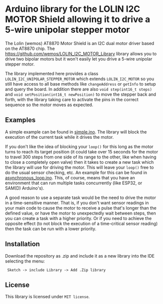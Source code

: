 # Arduino library for the LOLIN I2C MOTOR Shield allowing it to drive a 5-wire unipolar stepper motor
The Lolin (wemos) AT8870 Motor Shield is an I2C dual motor driver based on the AT8870 chip. The <https://github.com/wemos/LOLIN_I2C_MOTOR_Library> library
allows you to drive two bipolar motors but it won't easily let you drive a 5-wire unipolar stepper motor.

The library implemented here provides a class `LOLIN_I2C_UNIPOLAR_STEPPER_MOTOR` which extends `LOLIN_I2C_MOTOR` so you still have access to all base methods
like `changeAddress` or `getInfo` to setup and query the board. In addition there are also `void step(int16_t steps)` and `void setPosition(int16_t newPosition)`
to move the stepper back and forth, with the library taking care to activate the pins in the correct sequence so the motor moves as expected.

## Examples

A simple example can be found in [simple.ino](./examples/simple/simple.ino). The library will block the execution of the current task while it drives the motor.

If you don't like the idea of blocking your `loop()` for this long as the motor turns to reach its target position (it could take over 15 seconds
for the motor to travel 300 steps from one side of its range to the other, like when having to close a completely open valve) then it takes to
create a new task which the library will use for driving the motor. This will leave your `loop()` free to do the usual sensor checking, etc. An example for this
can be found in [asynchronous_loop.ino](./examples/asynchronous_loop/asynchronous_loop.ino). This, of course, means that you have an environment that can run
multiple tasks concurrently (like ESP32, or SAM(D) Arduino's).

A good reason to use a separate task would be the need to drive the motor in a time-sensitive manner. That is, if you don't want sensor readings in your main code
to cause the motor to receive a pulse that's longer than the defined value, or have the motor to unexpectedly wait between steps, then you can create a task with
a higher priority. Or if you need to achieve the opposite effect (to not block the execution of a time-critical sensor reading) then the task can be run with a lower priority.


## Installation
Download the repository as .zip and include it as a new library into the IDE selecting the menu:

```
 Sketch -> include Library -> Add .Zip library
```

## License

This library is licensed under `MIT license`.